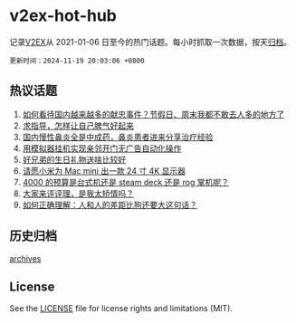 # v2ex-hot-hub

 记录[V2EX](https://www.v2ex.com/)从 2021-01-06 日至今的热门话题。每小时抓取一次数据，按天[归档](archives)。

`更新时间：2024-11-19 20:03:06 +0800`

## 热议话题

1. [如何看待国内越来越多的献忠事件？节假日、周末我都不敢去人多的地方了](https://www.v2ex.com/t/1090692)
1. [求指导，怎样让自己脾气好起来](https://www.v2ex.com/t/1090746)
1. [国内慢性鼻炎全是中成药，鼻炎患者进来分享治疗经验](https://www.v2ex.com/t/1090725)
1. [用模拟器挂机实现亲邻开门无广告自动化操作](https://www.v2ex.com/t/1090682)
1. [好兄弟的生日礼物送啥比较好](https://www.v2ex.com/t/1090784)
1. [请愿小米为 Mac mini 出一款 24 寸 4K 显示器](https://www.v2ex.com/t/1090672)
1. [4000 的预算是台式机还是 steam deck 还是 rog 掌机呢？](https://www.v2ex.com/t/1090737)
1. [大家来评评理，是我太矫情吗？](https://www.v2ex.com/t/1090775)
1. [如何正确理解：人和人的差距比狗还要大这句话？](https://www.v2ex.com/t/1090711)

## 历史归档

[archives](archives)

## License

See the [LICENSE](LICENSE) file for license rights and limitations (MIT).
